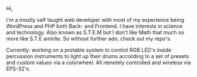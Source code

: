 Hi,

I'm a mostly self taught web developer with most of my experience being WordPress and PHP both Back- and Frontend. I have interests in science and technology. Also known as S.T.E.M but I don't like Math that much so more like S.T.E amirite.
So without further ado, check out my repo's.

Currently: working on a protable system to control RGB LED's inside percussion instruments to light up their drums according to a set of presets and custom values via a colorwheel. All remotely controlled and wireless via EPS-32's.
